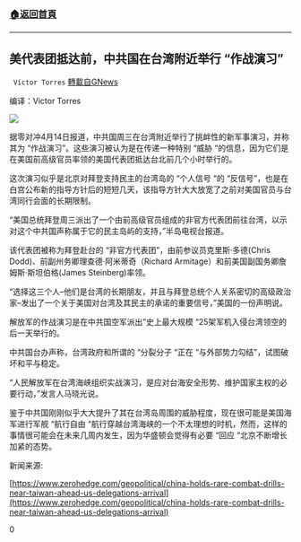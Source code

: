 ###  [:house:返回首頁](https://github.com/ourhimalayas/txt)
---

## 美代表团抵达前，中共国在台湾附近举行 &#8220;作战演习&#8221;
` Víctor Torres` [轉載自GNews](https://gnews.org/zh-hans/1093990/)

编译：Victor Torres

![]()![](https://gnews.org/wp-content/uploads/2021/04/Screenshot_20210414-093614_Gallery.jpg)

据零对冲4月14日报道，中共国周三在台湾附近举行了挑衅性的新军事演习，并称其为 “作战演习”。这些演习被认为是在传递一种特别 “威胁 “的信息，因为它们是在美国前高级官员率领的美国代表团抵达台北前几个小时举行的。

这次演习似乎是北京对拜登支持民主的台湾岛的 “个人信号 “的 “反信号”，也是在白宫公布新的指导方针后的短短几天，该指导方针大大放宽了之前对美国官员与台湾同行会面的长期限制。

“美国总统拜登周三派出了一个由前高级官员组成的非官方代表团前往台湾，以示对这个中共国声称属于它的民主岛屿的支持，”半岛电视台报道。

该代表团被称为拜登赴台的 “非官方代表团”，由前参议员克里斯·多德(Chris Dodd)、前副州务卿理查德·阿米蒂奇（Richard Armitage）和前美国副国务卿詹姆斯·斯坦伯格(James Steinberg)率领。

“选择这三个人–他们是台湾的长期朋友，并且与拜登总统个人关系密切的高级政治家–发出了一个关于美国对台湾及其民主的承诺的重要信号，”美国的一份声明说。

解放军的作战演习是在中共国空军派出”史上最大规模 “25架军机入侵台湾领空的后一天举行的。

中共国台办声称，台湾政府和所谓的 “分裂分子 “正在 “与外部势力勾结”，试图破坏和平与稳定。

“人民解放军在台湾海峡组织实战演习，是应对台海安全形势、维护国家主权的必要行动，”发言人马晓光说。

鉴于中共国刚刚似乎大大提升了其在台湾岛周围的威胁程度，现在很可能是美国海军进行军舰 “航行自由 “航行穿越台湾海峡的一个不太理想的时机，然而，这样的事情很可能会在未来几周内发生，因为华盛顿会觉得有必要 “回应 “北京不断增长加紧的态势。

新闻来源:

[https://www.zerohedge.com/geopolitical/china-holds-rare-combat-drills-near-taiwan-ahead-us-delegations-arrival](https://www.zerohedge.com/geopolitical/china-holds-rare-combat-drills-near-taiwan-ahead-us-delegations-arrival)

0
